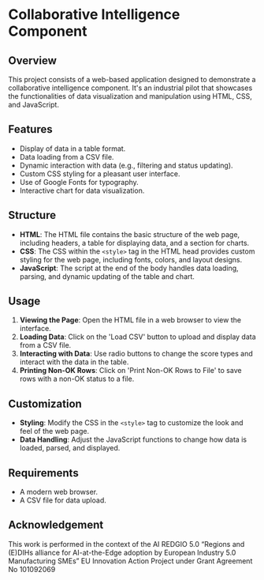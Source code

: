 # Collaborative Intelligence Component

## Overview
This project consists of a web-based application designed to demonstrate a collaborative intelligence component. It's an industrial pilot that showcases the functionalities of data visualization and manipulation using HTML, CSS, and JavaScript.

## Features
- Display of data in a table format.
- Data loading from a CSV file.
- Dynamic interaction with data (e.g., filtering and status updating).
- Custom CSS styling for a pleasant user interface.
- Use of Google Fonts for typography.
- Interactive chart for data visualization.

## Structure
- **HTML**: The HTML file contains the basic structure of the web page, including headers, a table for displaying data, and a section for charts.
- **CSS**: The CSS within the `<style>` tag in the HTML head provides custom styling for the web page, including fonts, colors, and layout designs.
- **JavaScript**: The script at the end of the body handles data loading, parsing, and dynamic updating of the table and chart.

## Usage
1. **Viewing the Page**: Open the HTML file in a web browser to view the interface.
2. **Loading Data**: Click on the 'Load CSV' button to upload and display data from a CSV file.
3. **Interacting with Data**: Use radio buttons to change the score types and interact with the data in the table.
4. **Printing Non-OK Rows**: Click on 'Print Non-OK Rows to File' to save rows with a non-OK status to a file.

## Customization
- **Styling**: Modify the CSS in the `<style>` tag to customize the look and feel of the web page.
- **Data Handling**: Adjust the JavaScript functions to change how data is loaded, parsed, and displayed.

## Requirements
- A modern web browser.
- A CSV file for data upload.

## Acknowledgement
This work is performed in the context of the AI REDGIO 5.0 “Regions and (E)DIHs alliance for AI-at-the-Edge adoption by European Industry 5.0 Manufacturing SMEs” EU Innovation Action Project under Grant Agreement No 101092069


